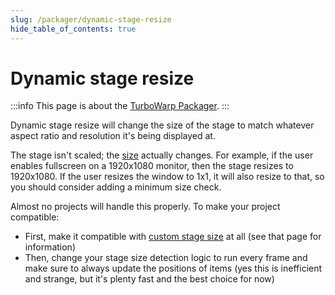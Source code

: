 ```yaml
---
slug: /packager/dynamic-stage-resize
hide_table_of_contents: true
---
```


# Dynamic stage resize

:::info
This page is about the [TurboWarp Packager](https://turbowarp.org/).
:::

Dynamic stage resize will change the size of the stage to match whatever aspect ratio and resolution it's being displayed at.

The stage isn't scaled; the [size](/custom-stage-size) actually changes. For example, if the user enables fullscreen on a 1920x1080 monitor, then the stage resizes to 1920x1080. If the user resizes the window to 1x1, it will also resize to that, so you should consider adding a minimum size check.

Almost no projects will handle this properly. To make your project compatible:

 - First, make it compatible with [custom stage size](/custom-stage-size) at all (see that page for information)
 - Then, change your stage size detection logic to run every frame and make sure to always update the positions of items (yes this is inefficient and strange, but it's plenty fast and the best choice for now)
